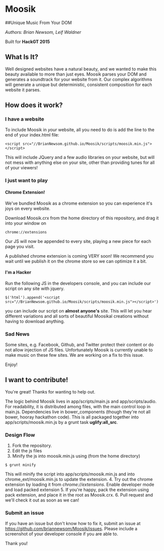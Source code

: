 # Moosik
##Unique Music From Your DOM

*Authors: Brian Newsom, Leif Waldner*

Built for **HackGT 2015**

## What Is It?
Well designed websites have a natural beauty, and we wanted to make this beauty available to more than just eyes.
Moosik parses your DOM and generates a soundtrack for your website from it.  Our complex algorithms will generate 
a unique but deterministic, consistent composition for each website it parses.

## How does it work?

### I have a website
To include Moosik in *your* website, all you need to do is add the line to the end of your index.html file:
```
<script src="//BrianNewsom.github.io/Moosik/scripts/moosik.min.js"></script>
```
This will include JQuery and a few audio libraries on your website, but will not mess with anything else on your site,
other than providing tunes for all of your viewers!

### I just want to play

#### Chrome Extension!
We've bundled Moosik as a chrome extension so you can experience it's joys on every website.

Download Moosik.crx from the home directory of this repository, and drag it into your window on
```
chrome://extensions
```
Our JS will now be appended to every site, playing a new piece for each page you visit.

A published chrome extension is coming VERY soon! We recommend you wait until we publish it on the chrome store so we can 
optimize it a bit.

#### I'm a Hacker
Run the following JS in the developers console, and you can include our script on any site with jquery.
```
$('html').append('<script src="//BrianNewsom.github.io/Moosik/scripts/moosik.min.js"></script>')
```
you can include our script on **almost anyone's** site.  This will let you hear different variations and all sorts
of beautiful Moosikal creations without having to download anything.

### Sad News
Some sites, e.g. Facebook, Github, and Twitter protect their content or do not allow injection of JS files.  Unfortunately Moosik is currently unable to make music on these few sites.  We are working on a fix to this issue.

Enjoy!

## I want to contribute!

You're great! Thanks for wanting to help out.

The logic behind Moosik lives in app/scripts/main.js and app/scripts/audio.  For readability, it is distributed among files, with the main control loop in main.js.  Dependencies live in bower_components (though they're not all bower, hooray hackathon code).  This is all packaged together into app/scripts/moosik.min.js by a grunt task **uglify:all_src**.

### Design Flow
1. Fork the repository.
2. Edit the js files
3. Minify the js into moosik.min.js using (from the home directory)
  
  ``` 
  $ grunt minify
  ```
  This will minify the script into app/scripts/moosik.min.js and into chrome_ext/moosik.min.js to update the extension.
4. Try out the chrome extension by loading it from *chrome://extensions*. Enable developer mode and load packed extension
5. If you're happy, pack the extension using pack extension, and place it in the root as Moosik.crx.
6. Pull request and we'll check it out as soon as we can!

### Submit an issue
If you have an issue but don't know how to fix it, submit an issue at https://github.com/briannewsom/Moosik/issues. Please include a screenshot of your developer console if you are able to.

Thank you!
